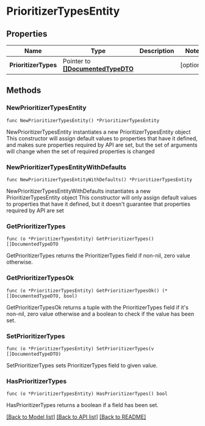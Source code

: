 # PrioritizerTypesEntity

## Properties

Name | Type | Description | Notes
------------ | ------------- | ------------- | -------------
**PrioritizerTypes** | Pointer to [**[]DocumentedTypeDTO**](DocumentedTypeDTO.md) |  | [optional] 

## Methods

### NewPrioritizerTypesEntity

`func NewPrioritizerTypesEntity() *PrioritizerTypesEntity`

NewPrioritizerTypesEntity instantiates a new PrioritizerTypesEntity object
This constructor will assign default values to properties that have it defined,
and makes sure properties required by API are set, but the set of arguments
will change when the set of required properties is changed

### NewPrioritizerTypesEntityWithDefaults

`func NewPrioritizerTypesEntityWithDefaults() *PrioritizerTypesEntity`

NewPrioritizerTypesEntityWithDefaults instantiates a new PrioritizerTypesEntity object
This constructor will only assign default values to properties that have it defined,
but it doesn't guarantee that properties required by API are set

### GetPrioritizerTypes

`func (o *PrioritizerTypesEntity) GetPrioritizerTypes() []DocumentedTypeDTO`

GetPrioritizerTypes returns the PrioritizerTypes field if non-nil, zero value otherwise.

### GetPrioritizerTypesOk

`func (o *PrioritizerTypesEntity) GetPrioritizerTypesOk() (*[]DocumentedTypeDTO, bool)`

GetPrioritizerTypesOk returns a tuple with the PrioritizerTypes field if it's non-nil, zero value otherwise
and a boolean to check if the value has been set.

### SetPrioritizerTypes

`func (o *PrioritizerTypesEntity) SetPrioritizerTypes(v []DocumentedTypeDTO)`

SetPrioritizerTypes sets PrioritizerTypes field to given value.

### HasPrioritizerTypes

`func (o *PrioritizerTypesEntity) HasPrioritizerTypes() bool`

HasPrioritizerTypes returns a boolean if a field has been set.


[[Back to Model list]](../README.md#documentation-for-models) [[Back to API list]](../README.md#documentation-for-api-endpoints) [[Back to README]](../README.md)


